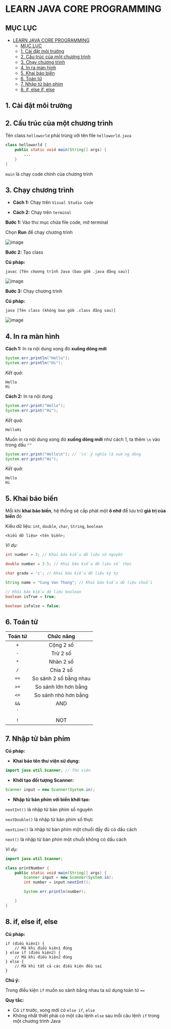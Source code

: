 # LEARN JAVA CORE PROGRAMMING

## MỤC LỤC
- [LEARN JAVA CORE PROGRAMMING](#learn-java-core-programming)
  - [MỤC LỤC](#mục-lục)
  - [1. Cài đặt môi trường](#1-cài-đặt-môi-trường)
  - [2. Cấu trúc của một chương trình](#2-cấu-trúc-của-một-chương-trình)
  - [3. Chạy chương trình](#3-chạy-chương-trình)
  - [4. In ra màn hình](#4-in-ra-màn-hình)
  - [5. Khai báo biến](#5-khai-báo-biến)
  - [6. Toán tử](#6-toán-tử)
  - [7. Nhập từ bàn phím](#7-nhập-từ-bàn-phím)
  - [8. if, else if, else](#8-if-else-if-else)

## 1. Cài đặt môi trường

## 2. Cấu trúc của một chương trình

Tên class `helloworld` phải trùng với tên file `helloworld.java`

```java
class helloworld {
    public static void main(String[] args) {
        ...
    }
}
```

`main` là chạy code chính của chương trình

## 3. Chạy chương trình

- **Cách 1:** Chạy trên `Visual Studio Code`

- **Cách 2:** Chạy trên `terminal`

**Bước 1:** Vào thư mục chứa file code, mở terminal

Chọn **Run** để chạy chương trình

![image](https://github.com/CUNGVANTHANG/JAVA-CORE/assets/96326479/dde72a23-e4cb-46b6-8d55-d61588b3a413)

**Bước 2:** Tạo class

**Cú pháp:**

```
javac [Tên chương trình Java (bao gồm .java đằng sau)]
```

![image](https://github.com/CUNGVANTHANG/JAVA-CORE/assets/96326479/395d6460-691a-4890-a037-0d6b997d83ec)


**Bước 3:** Chạy chương trình

**Cú pháp:**

```
java [Tên class (không bao gồm .class đằng sau)]
```

![image](https://github.com/CUNGVANTHANG/JAVA-CORE/assets/96326479/b23f95a5-d831-4d55-83b6-1c4b43b0b7a1)

## 4. In ra màn hình

**Cách 1:** In ra nội dung xong đó **xuống dòng mới**

```java
System.err.println("Hello");
System.err.println("Hi");
```

*Kết quả:*

```
Hello
Hi
```

**Cách 2:** In ra nội dung 

```java
System.err.print("Hello");
System.err.print("Hi");
```

*Kết quả:*

```
HelloHi
```

Muốn in ra nội dung xong đó **xuống dòng mới** như cách 1, ta thêm `\n` vào trong dấu `""`

```java
System.err.print("Hello\n"); // '\n' ý nghĩa là xuống dòng
System.err.print("Hi");
```

*Kết quả:*

```
Hello
Hi
```

## 5. Khai báo biến

Mỗi khi **khai báo biến**, hệ thống sẽ cấp phát một **ô nhớ** để lưu trữ **giá trị của biến** đó

Kiểu dữ liệu: `int`, `double`, `char`, `String`, `boolean`

```
<kiểu dữ liệu> <tên biến>;
```

*Ví dụ:*

```java
int number = 3; // Khai báo kiểu dữ liệu sô nguyên
```

```java
double number = 3.5; // Khai báo kiểu dữ liệu số thực
```

```java
char grade = 'c'; // Khai báo kiểu dữ liệu ký tự
```

```java
String name = "Cung Van Thang"; // Khai báo kiểu dữ liệu chuỗi
```

```java
// Khái báo kiểu dữ liệu boolean
boolean isTrue = true; 

boolean isFalse = false; 
```

## 6. Toán tử

| Toán tử | Chức năng |
| :---: | :---: |
| `+` | Cộng 2 số |
| `-` | Trừ 2 số |
| `*` | Nhân 2 số |
| `/` | Chia 2 số |
| `==` | So sánh 2 số bằng nhau |
| `>=` | So sánh lớn hơn bằng |
| `<=` | So sánh nhỏ hơn bằng |
| `&&` | AND |
| `||` | OR |
| `!` | NOT |

## 7. Nhập từ bàn phím

**Cú pháp:**

- **Khai báo tên thư viện sử dụng:**

```java
import java.util.Scanner; // Thư viện 
```

- **Khởi tạo đối tượng Scanner:**

```java
Scanner input = new Scanner(System.in);
```

- **Nhập từ bàn phím với biến khởi tạo:**

`nextInt()` là nhập từ bàn phím số nguyên

`nextDouble()` là nhập từ bàn phím số thực

`nextLine()` là nhập từ bàn phím một chuỗi đầy đủ có dấu cách

`next()` là nhập từ bàn phím một chuỗi không có dấu cách

*Ví dụ:*

```java
import java.util.Scanner;

class printNumber {
    public static void main(String[] args) {
        Scanner input = new Scanner(System.in);
        int number = input.nextInt();

        System.err.println(number);

    }
}
```

## 8. if, else if, else

**Cú pháp:**

```
if (điều kiện1) {
    // Mã khi điều kiện1 đúng
} else if (điều kiện2) {
    // Mã khi điều kiện2 đúng
} else {
    // Mã khi tất cả các điều kiện đều sai
}
```

**Chú ý:**

Trong điều kiện `if` muốn so sánh bằng nhau ta sử dụng toán tử `==`

**Quy tắc:**

- Có `if` trước, xong mới có `else if`, `else`
- Không nhất thiết phải có một câu lệnh `else` sau mỗi câu lệnh `if` trong một chương trình Java
